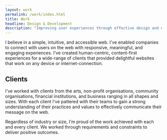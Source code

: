 ```yaml
---
layout: work
permalink: /work/index.html
title: Work
headline: Design & Development
description: "Improving user experiences through effective design and development."
---
```


I believe in a simple, intuitive, and accessible web. I've enabled companies to connect with users on the web with responsive, meaningful, and engaging experiences. I've created human-centric, content-first experiences for a wide-range of clients that provided delightful websites that work on any device or internet-connection.

## Clients

I've worked with clients from the arts, non-profit organisations, community organisations, financial institutions, and business ranging in all shapes and sizes. With each client I've pattered with their teams to gain a strong understanding of their practices and values to effectively communicate their message on the web.

Regardless of industry or size, I'm proud of the work achieved with each and every client. We worked through requirements and constraints to deliver positive outcomes.
